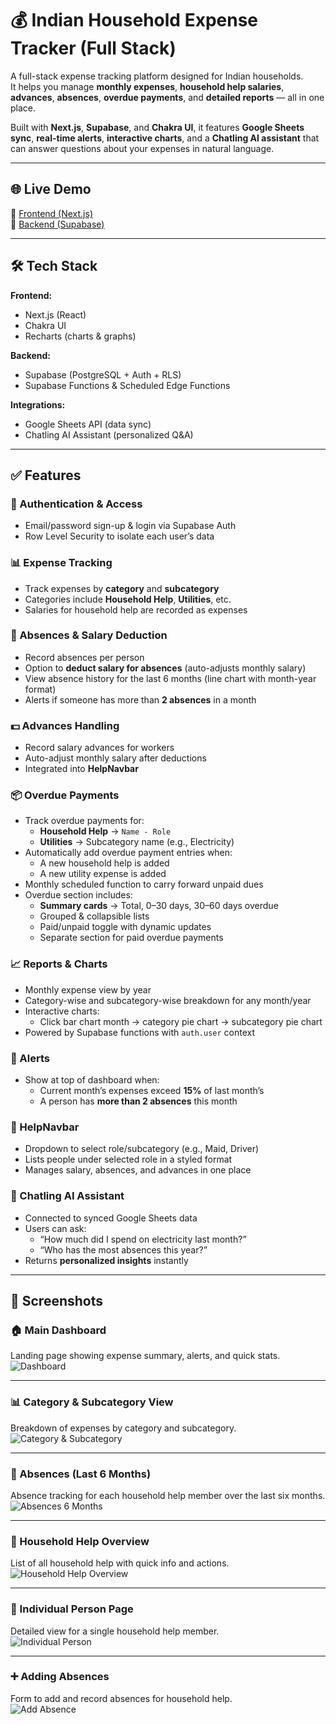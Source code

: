 # 💰 Indian Household Expense Tracker (Full Stack)

A full-stack expense tracking platform designed for Indian households.  
It helps you manage **monthly expenses**, **household help salaries**, **advances**, **absences**, **overdue payments**, and **detailed reports** — all in one place.  

Built with **Next.js**, **Supabase**, and **Chakra UI**, it features **Google Sheets sync**, **real-time alerts**, **interactive charts**, and a **Chatling AI assistant** that can answer questions about your expenses in natural language.  

---

## 🌐 Live Demo

🔗 [Frontend (Next.js)](https://your-expense-tracker.vercel.app/)  
🔗 [Backend (Supabase)](https://supabase.com)  

---

## 🛠️ Tech Stack

**Frontend:**
- Next.js (React)
- Chakra UI
- Recharts (charts & graphs)

**Backend:**
- Supabase (PostgreSQL + Auth + RLS)
- Supabase Functions & Scheduled Edge Functions

**Integrations:**
- Google Sheets API (data sync)
- Chatling AI Assistant (personalized Q&A)

---

## ✅ Features

### 👥 Authentication & Access
- Email/password sign-up & login via Supabase Auth
- Row Level Security to isolate each user’s data

### 📊 Expense Tracking
- Track expenses by **category** and **subcategory**
- Categories include **Household Help**, **Utilities**, etc.
- Salaries for household help are recorded as expenses

### 📅 Absences & Salary Deduction
- Record absences per person
- Option to **deduct salary for absences** (auto-adjusts monthly salary)
- View absence history for the last 6 months (line chart with month-year format)
- Alerts if someone has more than **2 absences** in a month

### 💵 Advances Handling
- Record salary advances for workers
- Auto-adjust monthly salary after deductions
- Integrated into **HelpNavbar**

### 📦 Overdue Payments
- Track overdue payments for:
  - **Household Help** → `Name - Role`
  - **Utilities** → Subcategory name (e.g., Electricity)
- Automatically add overdue payment entries when:
  - A new household help is added  
  - A new utility expense is added  
- Monthly scheduled function to carry forward unpaid dues
- Overdue section includes:
  - **Summary cards** → Total, 0–30 days, 30–60 days overdue
  - Grouped & collapsible lists
  - Paid/unpaid toggle with dynamic updates
  - Separate section for paid overdue payments

### 📈 Reports & Charts
- Monthly expense view by year
- Category-wise and subcategory-wise breakdown for any month/year
- Interactive charts:
  - Click bar chart month → category pie chart → subcategory pie chart
- Powered by Supabase functions with `auth.user` context

### 🚨 Alerts
- Show at top of dashboard when:
  - Current month’s expenses exceed **15%** of last month’s  
  - A person has **more than 2 absences** this month  

### 🧭 HelpNavbar
- Dropdown to select role/subcategory (e.g., Maid, Driver)
- Lists people under selected role in a styled format
- Manages salary, absences, and advances in one place

### 🤖 Chatling AI Assistant
- Connected to synced Google Sheets data
- Users can ask:
  - “How much did I spend on electricity last month?”
  - “Who has the most absences this year?”
- Returns **personalized insights** instantly

---
## 📸 Screenshots

### 🏠 Main Dashboard  
Landing page showing expense summary, alerts, and quick stats.  
![Dashboard](dashboard.png.png)

---

### 📊 Category & Subcategory View  
Breakdown of expenses by category and subcategory.  
![Category & Subcategory](https://github.com/user-attachments/assets/c5eccd07-9e41-4d49-a7e4-d0c0d5380527.png)

---

### 📅 Absences (Last 6 Months)  
Absence tracking for each household help member over the last six months.  
![Absences 6 Months](https://github.com/user-attachments/assets/c0cd8109-fda9-46c1-a9f6-79dd1aecb7bb.png)

---

### 👥 Household Help Overview  
List of all household help with quick info and actions.  
![Household Help Overview](https://github.com/user-attachments/assets/cb4418b9-4df6-469b-b720-077ff498e5f8.png)

---

### 🧍 Individual Person Page  
Detailed view for a single household help member.  
![Individual Person](https://github.com/user-attachments/assets/ca3cef49-2512-4e06-ba91-763d0658b2f3.png)

---

### ➕ Adding Absences  
Form to add and record absences for household help.  
![Add Absence](https://github.com/user-attachments/assets/1b44c64e-b588-4fea-af82-e61ea9d190af.png)


